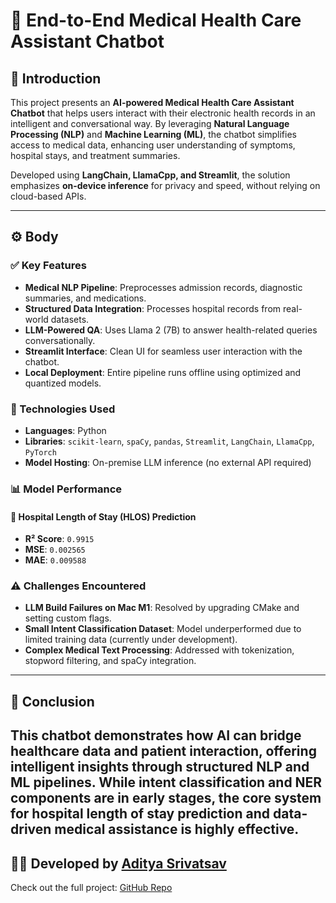 # 🦥 End-to-End Medical Health Care Assistant Chatbot

## 📌 Introduction

This project presents an **AI-powered Medical Health Care Assistant Chatbot** that helps users interact with their electronic health records in an intelligent and conversational way. By leveraging **Natural Language Processing (NLP)** and **Machine Learning (ML)**, the chatbot simplifies access to medical data, enhancing user understanding of symptoms, hospital stays, and treatment summaries.

Developed using **LangChain, LlamaCpp, and Streamlit**, the solution emphasizes **on-device inference** for privacy and speed, without relying on cloud-based APIs.

---

## ⚙️ Body

### ✅ Key Features
- **Medical NLP Pipeline**: Preprocesses admission records, diagnostic summaries, and medications.
- **Structured Data Integration**: Processes hospital records from real-world datasets.
- **LLM-Powered QA**: Uses Llama 2 (7B) to answer health-related queries conversationally.
- **Streamlit Interface**: Clean UI for seamless user interaction with the chatbot.
- **Local Deployment**: Entire pipeline runs offline using optimized and quantized models.

### 🧠 Technologies Used
- **Languages**: Python
- **Libraries**: `scikit-learn`, `spaCy`, `pandas`, `Streamlit`, `LangChain`, `LlamaCpp`, `PyTorch`
- **Model Hosting**: On-premise LLM inference (no external API required)

### 📊 Model Performance

#### 🏥 Hospital Length of Stay (HLOS) Prediction
- **R² Score**: `0.9915`
- **MSE**: `0.002565`
- **MAE**: `0.009588`


### ⚠️ Challenges Encountered
- **LLM Build Failures on Mac M1**: Resolved by upgrading CMake and setting custom flags.
- **Small Intent Classification Dataset**: Model underperformed due to limited training data (currently under development).
- **Complex Medical Text Processing**: Addressed with tokenization, stopword filtering, and spaCy integration.

---

## 🧹 Conclusion

This chatbot demonstrates how **AI can bridge healthcare data and patient interaction**, offering intelligent insights through structured NLP and ML pipelines. While intent classification and NER components are in early stages, the core system for **hospital length of stay prediction** and **data-driven medical assistance** is highly effective.
---

## 👨‍💻 Developed by [Aditya Srivatsav](https://www.linkedin.com/in/adityasrivatsav/)

Check out the full project: [GitHub Repo](https://github.com/Adityalolla04/End-to-End-Project-on-Medical--Health-Care-Assisstant-with.-Chatbot)
